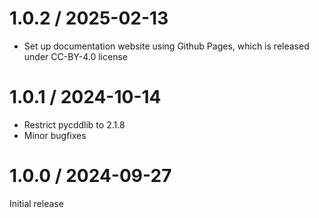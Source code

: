 <!--
Copyright (C) 2020-2025 Mitsubishi Electric Research Laboratories (MERL)

SPDX-License-Identifier: CC-BY-4.0
-->
# 1.0.2 / 2025-02-13

- Set up documentation website using Github Pages, which is released under CC-BY-4.0 license

# 1.0.1 / 2024-10-14

- Restrict pycddlib to 2.1.8
- Minor bugfixes

# 1.0.0 / 2024-09-27

Initial release
